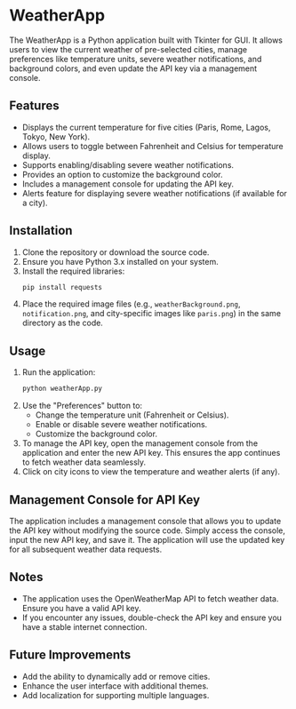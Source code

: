 
# WeatherApp

The WeatherApp is a Python application built with Tkinter for GUI. It allows users to view the current weather of pre-selected cities, manage preferences like temperature units, severe weather notifications, and background colors, and even update the API key via a management console.

## Features

- Displays the current temperature for five cities (Paris, Rome, Lagos, Tokyo, New York).
- Allows users to toggle between Fahrenheit and Celsius for temperature display.
- Supports enabling/disabling severe weather notifications.
- Provides an option to customize the background color.
- Includes a management console for updating the API key.
- Alerts feature for displaying severe weather notifications (if available for a city).

## Installation

1. Clone the repository or download the source code.
2. Ensure you have Python 3.x installed on your system.
3. Install the required libraries:
   ```bash
   pip install requests
   ```
4. Place the required image files (e.g., `weatherBackground.png`, `notification.png`, and city-specific images like `paris.png`) in the same directory as the code.

## Usage

1. Run the application:
   ```bash
   python weatherApp.py
   ```
2. Use the "Preferences" button to:
   - Change the temperature unit (Fahrenheit or Celsius).
   - Enable or disable severe weather notifications.
   - Customize the background color.
3. To manage the API key, open the management console from the application and enter the new API key. This ensures the app continues to fetch weather data seamlessly.
4. Click on city icons to view the temperature and weather alerts (if any).

## Management Console for API Key

The application includes a management console that allows you to update the API key without modifying the source code. Simply access the console, input the new API key, and save it. The application will use the updated key for all subsequent weather data requests.

## Notes

- The application uses the OpenWeatherMap API to fetch weather data. Ensure you have a valid API key.
- If you encounter any issues, double-check the API key and ensure you have a stable internet connection.

## Future Improvements

- Add the ability to dynamically add or remove cities.
- Enhance the user interface with additional themes.
- Add localization for supporting multiple languages.
